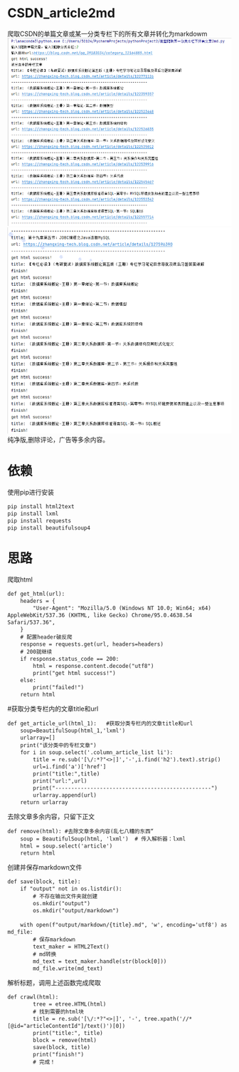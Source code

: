 # CSDN_article2md
爬取CSDN的单篇文章或某一分类专栏下的所有文章并转化为markdowm
![image](https://github.com/oneJue/CSDN_article2md/blob/main/img/%E8%BF%90%E8%A1%8C%E6%BC%94%E7%A4%BA1.png)
![image](https://github.com/oneJue/CSDN_article2md/blob/main/img/%E8%BF%90%E8%A1%8C%E6%BC%94%E7%A4%BA2.png)
纯净版,删除评论，广告等多余内容。

# 依赖
使用pip进行安装
```
pip install html2text
pip install lxml
pip install requests
pip install beautifulsoup4
```
# 思路
爬取html
```
def get_html(url):
    headers = {
        "User-Agent": "Mozilla/5.0 (Windows NT 10.0; Win64; x64) AppleWebKit/537.36 (KHTML, like Gecko) Chrome/95.0.4638.54 Safari/537.36",
    }
    # 配置header破反爬
    response = requests.get(url, headers=headers)
    # 200就继续
    if response.status_code == 200:
        html = response.content.decode("utf8")
        print("get html success!")
    else:
        print("failed!")
    return html
```

 #获取分类专栏内的文章title和url
```
def get_article_url(html_1):   #获取分类专栏内的文章title和url
    soup=BeautifulSoup(html_1,'lxml')
    urlarray=[]
    print("该分类中的专栏文章")
    for i in soup.select('.column_article_list li'):
        title = re.sub('[\/:*?"<>|]','-',i.find('h2').text).strip()
        url=i.find('a')['href']
        print("title:",title)
        print("url:",url)
        print("-------------------------------------------------")
        urlarray.append(url)
    return urlarray
```    

去除文章多余内容，只留下正文
```
def remove(html): #去除文章多余内容(乱七八糟的东西“
    soup = BeautifulSoup(html, 'lxml')  # 传入解析器：lxml
    html = soup.select('article')
    return html
```

创建并保存markdown文件

```
def save(block, title):
    if "output" not in os.listdir():
        # 不存在输出文件夹就创建
        os.mkdir("output")
        os.mkdir("output/markdown")

    with open(f"output/markdown/{title}.md", 'w', encoding='utf8') as md_file:
        # 保存markdown
        text_maker = HTML2Text()
        # md转换
        md_text = text_maker.handle(str(block[0]))
        md_file.write(md_text)

```
解析标题，调用上述函数完成爬取
```
def crawl(html):
        tree = etree.HTML(html)
        # 找到需要的html块
        title = re.sub('[\/:*?"<>|]', '-', tree.xpath('//*[@id="articleContentId"]/text()')[0])
        print("title:", title)
        block = remove(html)
        save(block, title)
        print("finish!")
        # 完成！
```
